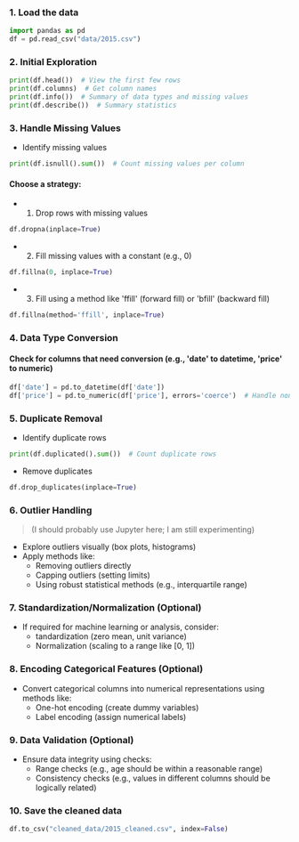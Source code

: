 
### 1. Load the data

```python
import pandas as pd
df = pd.read_csv("data/2015.csv")
```

### 2. Initial Exploration

```python
print(df.head())  # View the first few rows
print(df.columns)  # Get column names
print(df.info())  # Summary of data types and missing values
print(df.describe())  # Summary statistics
```

### 3.  Handle Missing Values

* Identify missing values

```python
print(df.isnull().sum())  # Count missing values per column
```

#### Choose a strategy:

* 1. Drop rows with missing values

```python
df.dropna(inplace=True)
```

* 2. Fill missing values with a constant (e.g., 0)

```python
df.fillna(0, inplace=True)
```

* 3. Fill using a method like 'ffill' (forward fill) or 'bfill' (backward fill)

```python
df.fillna(method='ffill', inplace=True)
```

### 4.  Data Type Conversion

#### Check for columns that need conversion (e.g., 'date' to datetime, 'price' to numeric)

```python
df['date'] = pd.to_datetime(df['date'])
df['price'] = pd.to_numeric(df['price'], errors='coerce')  # Handle non-numeric values
```

### 5.  Duplicate Removal

* Identify duplicate rows 

```python
print(df.duplicated().sum())  # Count duplicate rows
```

* Remove duplicates

```python 
df.drop_duplicates(inplace=True)
```

### 6.  Outlier Handling 
> (I should probably use Jupyter here; I am still experimenting)

* Explore outliers visually (box plots, histograms)
* Apply methods like:
  * Removing outliers directly
  * Capping outliers (setting limits)
  * Using robust statistical methods (e.g., interquartile range)

### 7.  Standardization/Normalization (Optional)

* If required for machine learning or analysis, consider:
  * tandardization (zero mean, unit variance)
  * Normalization (scaling to a range like [0, 1])

### 8.  Encoding Categorical Features (Optional)

* Convert categorical columns into numerical representations using methods like:
  * One-hot encoding (create dummy variables)
  * Label encoding (assign numerical labels)

### 9.  Data Validation (Optional)
* Ensure data integrity using checks:
  * Range checks (e.g., age should be within a reasonable range)
  * Consistency checks (e.g., values in different columns should be logically related)

### 10.  Save the cleaned data

```python
df.to_csv("cleaned_data/2015_cleaned.csv", index=False)
```
